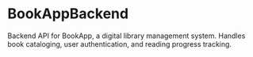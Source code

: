 # BookAppBackend
Backend API for BookApp, a digital library management system. Handles book cataloging, user authentication, and reading progress tracking.
